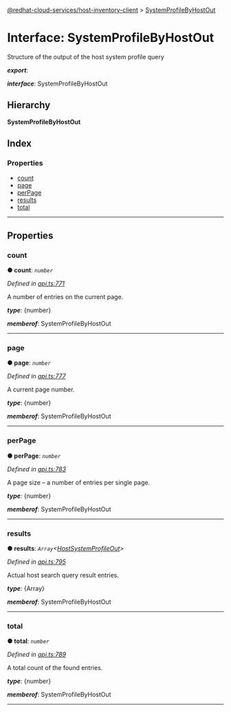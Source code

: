 [@redhat-cloud-services/host-inventory-client](../README.md) > [SystemProfileByHostOut](../interfaces/systemprofilebyhostout.md)

# Interface: SystemProfileByHostOut

Structure of the output of the host system profile query

*__export__*: 

*__interface__*: SystemProfileByHostOut

## Hierarchy

**SystemProfileByHostOut**

## Index

### Properties

* [count](systemprofilebyhostout.md#count)
* [page](systemprofilebyhostout.md#page)
* [perPage](systemprofilebyhostout.md#perpage)
* [results](systemprofilebyhostout.md#results)
* [total](systemprofilebyhostout.md#total)

---

## Properties

<a id="count"></a>

###  count

**● count**: *`number`*

*Defined in [api.ts:771](https://github.com/karelhala/javascript-clients/blob/master/packages/host-inventory/api.ts#L771)*

A number of entries on the current page.

*__type__*: {number}

*__memberof__*: SystemProfileByHostOut

___
<a id="page"></a>

###  page

**● page**: *`number`*

*Defined in [api.ts:777](https://github.com/karelhala/javascript-clients/blob/master/packages/host-inventory/api.ts#L777)*

A current page number.

*__type__*: {number}

*__memberof__*: SystemProfileByHostOut

___
<a id="perpage"></a>

###  perPage

**● perPage**: *`number`*

*Defined in [api.ts:783](https://github.com/karelhala/javascript-clients/blob/master/packages/host-inventory/api.ts#L783)*

A page size – a number of entries per single page.

*__type__*: {number}

*__memberof__*: SystemProfileByHostOut

___
<a id="results"></a>

###  results

**● results**: *`Array`<[HostSystemProfileOut](hostsystemprofileout.md)>*

*Defined in [api.ts:795](https://github.com/karelhala/javascript-clients/blob/master/packages/host-inventory/api.ts#L795)*

Actual host search query result entries.

*__type__*: {Array}

*__memberof__*: SystemProfileByHostOut

___
<a id="total"></a>

###  total

**● total**: *`number`*

*Defined in [api.ts:789](https://github.com/karelhala/javascript-clients/blob/master/packages/host-inventory/api.ts#L789)*

A total count of the found entries.

*__type__*: {number}

*__memberof__*: SystemProfileByHostOut

___


